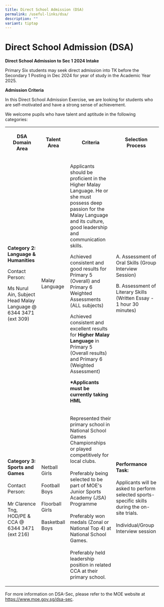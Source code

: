 ```yaml
---
title: Direct School Admission (DSA)
permalink: /useful-links/dsa/
description: ""
variant: tiptap
---
```

<h1>Direct School Admission (DSA)</h1>
<p><strong>Direct School Admission to Sec 1 2024 Intake</strong>
</p>
<p>Primary Six students may seek direct admission into TK before the Secondary
1 Posting in Dec 2024 for year of study in the Academic Year 2025.</p>
<p><strong>Admission Criteria</strong>
</p>
<p>In this Direct School Admission Exercise, we are looking for students
who are self-motivated and have a strong sense of achievement.</p>
<p>We welcome pupils who have talent and aptitude in the following categories:</p>
<table>
<tbody>
<tr>
<th rowspan="1" colspan="1">
<p>DSA Domain Area</p>
</th>
<th rowspan="1" colspan="1">
<p>Talent Area</p>
</th>
<th rowspan="1" colspan="1">
<p>Criteria</p>
</th>
<th rowspan="1" colspan="1">
<p>Selection Process</p>
</th>
</tr>
<tr>
<td rowspan="1" colspan="1">
<p><strong>Category 2: Language &amp; Humanities</strong>
</p>
<p></p>
<p>Contact Person:</p>
<p></p>
<p>Ms Nurul Ain, Subject Head Malay Language @ 6344 3471 (ext 309)</p>
<p></p>
</td>
<td rowspan="1" colspan="1">
<p>Malay Language</p>
</td>
<td rowspan="1" colspan="1">
<p>Applicants should be proficient in the Higher Malay Language. He or she
must possess deep passion for the Malay Language and its culture, good
leadership and communication skills.</p>
<p></p>
<p>Achieved consistent and good results for Primary 5 (Overall) and Primary
6 Weighted Assessments (ALL subjects)</p>
<p></p>
<p>Achieved consistent and excellent results for <strong>Higher Malay Language </strong>in
Primary 5 (Overall results) and Primary 6 (Weighted Assessment)</p>
<p></p>
<p><strong>*Applicants must be currently taking HML</strong>
</p>
</td>
<td rowspan="1" colspan="1">
<p>A. Assessment of Oral Skills (Group Interview Session)</p>
<p></p>
<p>B. Assessment of Literary Skills (Written Essay - 1 hour 30 minutes)</p>
</td>
</tr>
<tr>
<td rowspan="1" colspan="1">
<p><strong>Category 3: Sports and Games</strong> 
<br>
<br>Contact Person:
<br>
<br>Mr Clarence Tng, HOD/PE &amp; CCA @ 6344 3471 (ext 216)</p>
</td>
<td rowspan="1" colspan="1">
<p>Netball Girls
<br>
<br>Football Boys
<br>
<br>Floorball Girls
<br>
<br>Basketball Boys</p>
</td>
<td rowspan="1" colspan="1">
<p>Represented their primary school in National School Games Championships
or played competitively for local clubs.
<br>
<br>Preferably being selected to be part of MOE's Junior Sports Academy (JSA)
Programme
<br>
<br>Preferably won medals (Zonal or National Top 4) at National School Games.
<br>
<br>Preferably held leadership position in related CCA at their primary school.</p>
</td>
<td rowspan="1" colspan="1">
<p><strong>Performance Task:</strong> 
<br>
<br>Applicants will be asked to perform selected sports-specific skills during
the on-site trials.
<br>
<br>Individual/Group Interview session</p>
</td>
</tr>
</tbody>
</table>
<p>For more information on DSA-Sec, please refer to the MOE website at
<a href="https://www.moe.gov.sg/dsa-sec" rel="noopener noreferrer nofollow" target="_blank">https://www.moe.gov.sg/dsa-sec</a>.</p>